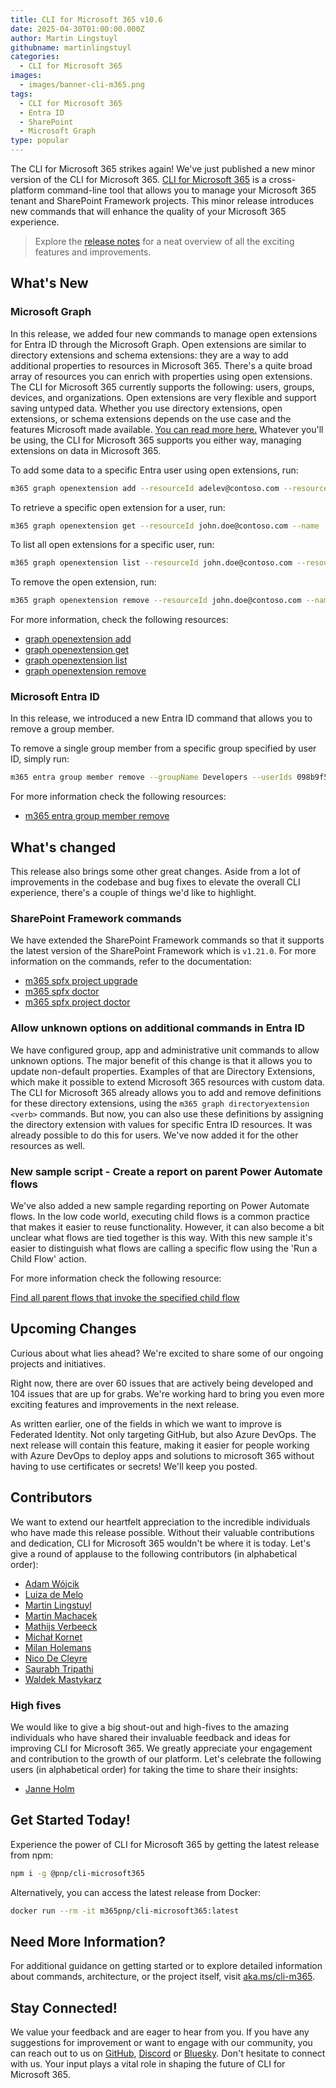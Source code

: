 ```yaml
---
title: CLI for Microsoft 365 v10.6
date: 2025-04-30T01:00:00.000Z
author: Martin Lingstuyl
githubname: martinlingstuyl
categories:
  - CLI for Microsoft 365
images:
  - images/banner-cli-m365.png
tags:
  - CLI for Microsoft 365
  - Entra ID
  - SharePoint
  - Microsoft Graph
type: popular
---
```


The CLI for Microsoft 365 strikes again! We've just published a new minor version of the CLI for Microsoft 365. [CLI for Microsoft 365](https://aka.ms/cli-m365) is a cross-platform command-line tool that allows you to manage your Microsoft 365 tenant and SharePoint Framework projects. This minor release introduces new commands that will enhance the quality of your Microsoft 365 experience.

> Explore the [release notes](https://aka.ms/cli-m365/notes) for a neat overview of all the exciting features and improvements. 

## What's New

### Microsoft Graph

In this release, we added four new commands to manage open extensions for Entra ID through the Microsoft Graph. Open extensions are similar to directory extensions and schema extensions: they are a way to add additional properties to resources in Microsoft 365. There's a quite broad array of resources you can enrich with properties using open extensions. The CLI for Microsoft 365 currently supports the following: users, groups, devices, and organizations. Open extensions are very flexible and support saving untyped data. Whether you use directory extensions, open extensions, or schema extensions depends on the use case and the features Microsoft made available. [You can read more here.](https://learn.microsoft.com/graph/extensibility-overview) Whatever you'll be using, the CLI for Microsoft 365 supports you either way, managing extensions on data in Microsoft 365. 

To add some data to a specific Entra user using open extensions, run:

```sh
m365 graph openextension add --resourceId adelev@contoso.com --resourceType user --name 'com.contoso.roamingSettings' --theme dark --color red --language English
```

To retrieve a specific open extension for a user, run:

```sh
m365 graph openextension get --resourceId john.doe@contoso.com --name 'com.contoso.roamingSettings' --resourceType user
```

To list all open extensions for a specific user, run:

```sh
m365 graph openextension list --resourceId john.doe@contoso.com --resourceType user
```

To remove the open extension, run:

```sh
m365 graph openextension remove --resourceId john.doe@contoso.com --name 'com.contoso.roamingSettings' --resourceType user --force
```

For more information, check the following resources:

- [graph openextension add](https://pnp.github.io/cli-microsoft365/cmd/graph/openextension/openextension-add/)
- [graph openextension get](https://pnp.github.io/cli-microsoft365/cmd/graph/openextension/openextension-get/)
- [graph openextension list](https://pnp.github.io/cli-microsoft365/cmd/graph/openextension/openextension-list/)
- [graph openextension remove](https://pnp.github.io/cli-microsoft365/cmd/graph/openextension/openextension-remove/)


### Microsoft Entra ID

In this release, we introduced a new Entra ID command that allows you to remove a group member.

To remove a single group member from a specific group specified by user ID, simply run:

```sh
m365 entra group member remove --groupName Developers --userIds 098b9f52-f48c-4401-819f-29c33794c3f5 --role Member
```

For more information check the following resources:
- [m365 entra group member remove](https://pnp.github.io/cli-microsoft365/cmd/entra/group/group-member-remove/)

## What's changed

This release also brings some other great changes. Aside from a lot of improvements in the codebase and bug fixes to elevate the overall CLI experience, there's a couple of things we'd like to highlight.

### SharePoint Framework commands

We have extended the SharePoint Framework commands so that it supports the latest version of the SharePoint Framework which is `v1.21.0`. For more information on the commands, refer to the documentation:

- [m365 spfx project upgrade](https://pnp.github.io/cli-microsoft365/cmd/spfx/project/project-upgrade)
- [m365 spfx doctor](https://pnp.github.io/cli-microsoft365/cmd/spfx/spfx-doctor)
- [m365 spfx project doctor](https://pnp.github.io/cli-microsoft365/cmd/spfx/project/project-doctor)

### Allow unknown options on additional commands in Entra ID

We have configured group, app and administrative unit commands to allow unknown options. The major benefit of this change is that it allows you to update non-default properties. Examples of that are Directory Extensions, which make it possible to extend Microsoft 365 resources with custom data. The CLI for Microsoft 365 already allows you to add and remove definitions for these directory extensions, using the `m365 graph directoryextension <verb>` commands. But now, you can also use these definitions by assigning the directory extension with values for specific Entra ID resources. It was already possible to do this for users. We've now added it for the other resources as well.   

### New sample script - Create a report on parent Power Automate flows

We've also added a new sample regarding reporting on Power Automate flows. In the low code world, executing child flows is a common practice that makes it easier to reuse functionality. However, it can also become a bit unclear what flows are tied together is this way. With this new sample it's easier to distinguish what flows are calling a specific flow using the 'Run a Child Flow' action. 

For more information check the following resource:

[Find all parent flows that invoke the specified child flow](https://pnp.github.io/cli-microsoft365/sample-scripts/flow/search-parent-flows/)

## Upcoming Changes

Curious about what lies ahead? We're excited to share some of our ongoing projects and initiatives.

Right now, there are over 60 issues that are actively being developed and 104 issues that are up for grabs. We're working hard to bring you even more exciting features and improvements in the next release.

As written earlier, one of the fields in which we want to improve is Federated Identity. Not only targeting GitHub, but also Azure DevOps. The next release will contain this feature, making it easier for people working with Azure DevOps to deploy apps and solutions to microsoft 365 without having to use certificates or secrets! We'll keep you posted.

## Contributors

We want to extend our heartfelt appreciation to the incredible individuals who have made this release possible. Without their valuable contributions and dedication, CLI for Microsoft 365 wouldn't be where it is today. Let's give a round of applause to the following contributors (in alphabetical order):

- [Adam Wójcik](https://github.com/Adam-it)
- [Luiza de Melo](https://github.com/luizademelo)
- [Martin Lingstuyl](https://github.com/martinlingstuyl)
- [Martin Machacek](https://github.com/MartinM85)
- [Mathijs Verbeeck](https://github.com/MathijsVerbeeck)
- [Michał Kornet](https://github.com/mkm17)
- [Milan Holemans](https://github.com/milanholemans)
- [Nico De Cleyre](https://github.com/nicodecleyre)
- [Saurabh Tripathi](https://github.com/Saurabh7019)
- [Waldek Mastykarz](https://github.com/waldekmastykarz)

### High fives

We would like to give a big shout-out and high-fives to the amazing individuals who have shared their invaluable feedback and ideas for improving CLI for Microsoft 365. We greatly appreciate your engagement and contribution to the growth of our platform. Let's celebrate the following users (in alphabetical order) for taking the time to share their insights:

- [Janne Holm](https://github.com/jhholm)

## Get Started Today!

Experience the power of CLI for Microsoft 365 by getting the latest release from npm:

```bash
npm i -g @pnp/cli-microsoft365
```

Alternatively, you can access the latest release from Docker:

```bash
docker run --rm -it m365pnp/cli-microsoft365:latest
```

## Need More Information?

For additional guidance on getting started or to explore detailed information about commands, architecture, or the project itself, visit [aka.ms/cli-m365](https://aka.ms/cli-m365).

## Stay Connected!

We value your feedback and are eager to hear from you. If you have any suggestions for improvement or want to engage with our community, you can reach out to us on [GitHub](https://github.com/pnp/cli-microsoft365/issues), [Discord](https://aka.ms/cli-m365/discord) or [Bluesky](https://bsky.app/profile/climicrosoft365.bsky.social). Don't hesitate to connect with us. Your input plays a vital role in shaping the future of CLI for Microsoft 365.
